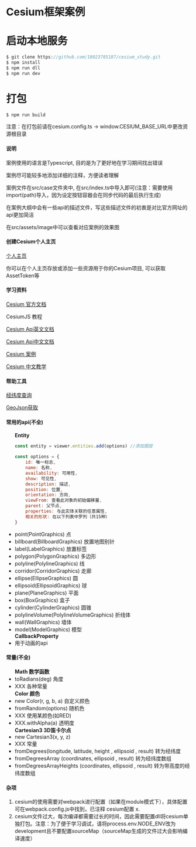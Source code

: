 <h1>Cesium框架案例</h1>

# 启动本地服务

```javascript
$ git clone https://github.com/18023785187/cesium_study.git
$ npm install
$ npm run dll
$ npm run dev
```

# 打包

```javascript
$ npm run build
```

注意：在打包前请在cesium.config.ts -> window.CESIUM_BASE_URL中更改资源根目录

<h4>说明</h4>
<p>案例使用的语言是Typescript, 目的是为了更好地在学习期间找出错误</p>
<p>案例尽可能较多地添加详细的注释，方便读者理解</p>
<p>案例文件在src/case文件夹中, 在src/index.ts中导入即可(注意：需要使用import(path)导入，因为设定按钮容器会在同步代码的最后执行生成)</p>
<p>在案例大纲中会有一些api的描述文件，写这些描述文件的初衷是对比官方网址的api更加简洁</p>
<p>在src/assets/image中可以查看对应案例的效果图</p>

<h4>创建Cesium个人主页</h4>
<p><a href="https://cesium.com/ion/assetdepot/">个人主页</a></p>
<p>你可以在个人主页存放或添加一些资源用于你的Cesium项目, 可以获取AssetToken等</p>

<h4>学习资料</h4>
<p><a href="https://cesium.com/learn/">Cesium 官方文档</a></p>
<p><a href="https://cesium.com/learn/cesiumjs-learn/cesiumjs-flight-tracker/"></a>CesiumJS 教程</p>
<p><a href="https://cesium.com/learn/cesiumjs/ref-doc/">Cesium Api英文文档</a></p>
<p><a href="http://cesium.xin/cesium/cn/Documentation1.62/">Cesium Api中文文档</a></p>
<p><a href="https://sandcastle.cesium.com/">Cesium 案例</a></p>
<p><a href="http://cesium.xin/">Cesium 中文教学</a></p>

<h4>帮助工具</h4>
<p><a href="https://www.toolnb.com/tools/gps.html">经纬度查询</a></p>
<p><a href="http://datav.aliyun.com/portal/school/atlas/area_selector">GeoJson获取</a></p>

<h4>常用的api(不全)</h4>
<ul>
<strong>Entity</strong>

```javascript
const entity = viewer.entities.add(options) //添加图层

const options = {
    id: 唯一标志,
    name: 名称,
    availability: 可用性,
    show: 可见性,
    description: 描述,
    position: 位置,
    orientation: 方向,
    viewFrom: 查看此对象的初始偏移量,
    parent: 父节点,
    properties: 与此实体关联的任意属性,
    相关的形状: 在以下列表中罗列（共15种）
}
```

<li>point(PointGraphics) 点</li>
<li>billboard(BillboardGraphics) 放置地图别针</li>
<li>label(LabelGraphics) 放置标签</li>
<li>polygon(PolygonGraphics) 多边形</li>
<li>polyline(PolylineGraphics) 线</li>
<li>corridor(CorridorGraphics) 走廊</li>
<li>ellipse(EllipseGraphics) 圆</li>
<li>ellipsoid(EllipsoidGraphics) 球</li>
<li>plane(PlaneGraphics) 平面</li>
<li>box(BoxGraphics) 盒子</li>
<li>cylinder(CylinderGraphics) 圆锥</li>
<li>polylineVolume(PolylineVolumeGraphics) 折线体</li>
<li>wall(WallGraphics) 墙体</li>
<li>model(ModelGraphics) 模型</li>
<strong>CallbackProperty</strong>
<li>用于动画的api</li>
</ul>
<h4>常量(不全)</h4>
<ul>
<strong>Math 数学函数</strong>
<li>toRadians(deg) 角度</li>
<li>XXX 各种常量</li>
<strong>Color 颜色</strong>
<li>new Color(r, g, b, a) 自定义颜色</li>
<li>fromRandom(options) 随机色</li>
<li>XXX 使用某颜色(如RED)</li>
<li>XXX.withAlpha(a) 透明度</li>
<strong>Cartesian3 3D笛卡尔点</strong>
<li>new Cartesian3(x, y, z)</li>
<li>XXX 常量</li>
<li>fromDegrees(longitude, latitude, height , ellipsoid , result) 转为经纬度</li>
<li>fromDegreesArray (coordinates, ellipsoid , result) 转为经纬度数组</li>
<li>fromDegreesArrayHeights (coordinates, ellipsoid , result) 转为带高度的经纬度数组</li>
</ul>

<h4>杂项</h4>
<ol>
<li>cesium的使用需要对webpack进行配置（如果在module模式下），具体配置可在webpack.config.js中找到，已注释 cesium配置 x.</li>
<li>cesium文件过大，每次编译都需要过长的时间，因此需要配置dll将cesium单独打包。注意：为了便于学习调试，请将process.env.NODE_ENV改为development且不要配置sourceMap（sourceMap生成的文件过大会影响编译速度）</li>
</ol>
